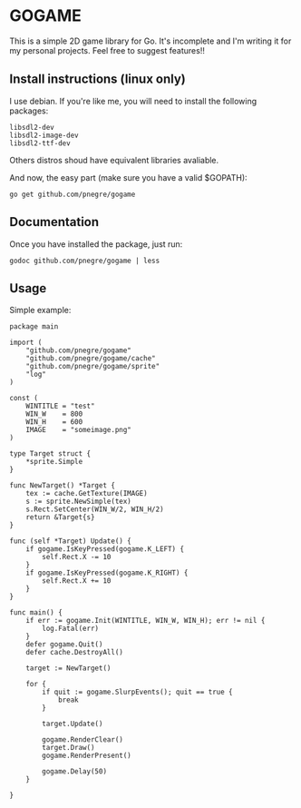# GOGAME

This is a simple 2D game library for Go. It's incomplete and I'm writing it for my personal projects. Feel free to suggest features!!

## Install instructions (linux only)

I use debian. If you're like me, you will need to install the following packages:

    libsdl2-dev
    libsdl2-image-dev
    libsdl2-ttf-dev

Others distros shoud have equivalent libraries avaliable.

And now, the easy part (make sure you have a valid $GOPATH):

    go get github.com/pnegre/gogame

## Documentation

Once you have installed the package, just run:

    godoc github.com/pnegre/gogame | less

## Usage

Simple example:

    package main

    import (
        "github.com/pnegre/gogame"
        "github.com/pnegre/gogame/cache"
        "github.com/pnegre/gogame/sprite"
        "log"
    )

    const (
        WINTITLE = "test"
        WIN_W    = 800
        WIN_H    = 600
        IMAGE    = "someimage.png"
    )

    type Target struct {
        *sprite.Simple
    }

    func NewTarget() *Target {
        tex := cache.GetTexture(IMAGE)
        s := sprite.NewSimple(tex)
        s.Rect.SetCenter(WIN_W/2, WIN_H/2)
        return &Target{s}
    }

    func (self *Target) Update() {
        if gogame.IsKeyPressed(gogame.K_LEFT) {
            self.Rect.X -= 10
        }
        if gogame.IsKeyPressed(gogame.K_RIGHT) {
            self.Rect.X += 10
        }
    }

    func main() {
        if err := gogame.Init(WINTITLE, WIN_W, WIN_H); err != nil {
            log.Fatal(err)
        }
        defer gogame.Quit()
        defer cache.DestroyAll()

        target := NewTarget()

        for {
            if quit := gogame.SlurpEvents(); quit == true {
                break
            }

            target.Update()

            gogame.RenderClear()
            target.Draw()
            gogame.RenderPresent()

            gogame.Delay(50)
        }

    }


